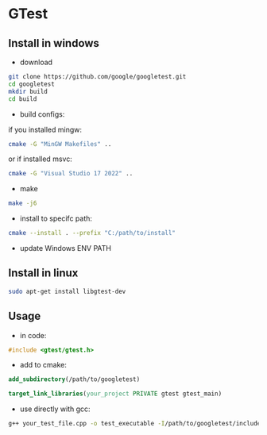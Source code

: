 # GTest
## Install in windows
- download
```sh
git clone https://github.com/google/googletest.git
cd googletest
mkdir build
cd build
```
- build configs:

if you installed mingw:
```sh
cmake -G "MinGW Makefiles" ..
```
or if installed msvc:
```sh
cmake -G "Visual Studio 17 2022" ..
```
- make
```sh
make -j6
```
- install to specifc path:
```sh
cmake --install . --prefix "C:/path/to/install"
```
- update Windows ENV PATH
## Install in linux
```sh
sudo apt-get install libgtest-dev
```
## Usage
- in code:
```cpp
#include <gtest/gtest.h>
```
- add to cmake:
```cmake
add_subdirectory(/path/to/googletest)

target_link_libraries(your_project PRIVATE gtest gtest_main)
```
- use directly with gcc:
```sh
g++ your_test_file.cpp -o test_executable -I/path/to/googletest/include -L/path/to/googletest/build/lib -lgtest -lgtest_main -pthread
```

